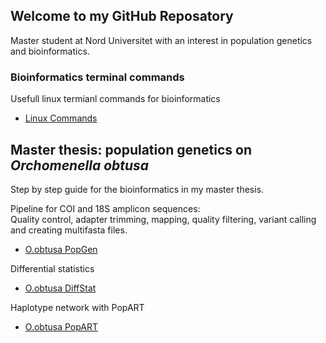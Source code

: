 ## Welcome to my GitHub Reposatory

Master student at Nord Universitet with an interest in population genetics and bioinformatics.

### Bioinformatics terminal commands

Usefull linux termianl commands for bioinformatics

- [Linux Commands](LinuxCommands.md)

## Master thesis: population genetics on _Orchomenella obtusa_

Step by step guide for the bioinformatics in my master thesis. </br>

Pipeline for COI and 18S amplicon sequences: <br/>
Quality control, adapter trimming, mapping, quality filtering, variant calling and creating multifasta files.

- [O.obtusa PopGen](Obtusa/obtusapopgen.md)

Differential statistics
- [O.obtusa DiffStat](Obtusa/DiffSeq.md)

Haplotype network with PopART
- [O.obtusa PopART](Obtusa/PopART.md)
